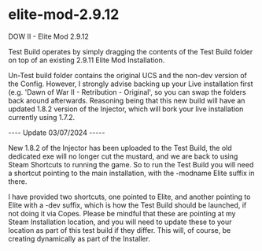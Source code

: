 # elite-mod-2.9.12
DOW II - Elite Mod 2.9.12

Test Build operates by simply dragging the contents of the Test Build folder on top of an existing 2.9.11 Elite Mod Installation.

Un-Test build folder contains the original UCS and the non-dev version of the Config. However, I strongly advise backing up your Live installation first (e.g. 'Dawn of War II - Retribution - Original', so you can swap the folders back around afterwards. 
Reasoning being that this new build will have an updated 1.8.2 version of the Injector, which will bork your live installation currently using 1.7.2.

---- Update 03/07/2024 -----

New 1.8.2 of the Injector has been uploaded to the Test Build, the old dedicated exe will no longer cut the mustard, and we are back to using Steam Shortcuts to running the game.
 So to run the Test Build you will need a shortcut pointing to the main installation, with the -modname Elite suffix in there. 

I have provided two shortcuts, one pointed to Elite, and another pointing to Elite with a -dev suffix, which is how the Test Build should be launched, if not doing it via Copes. Please be mindful that these are pointing at my Steam Installation location, and you will need to update these to your location as part of this test build if they differ.
This will, of course, be creating dynamically as part of the Installer.